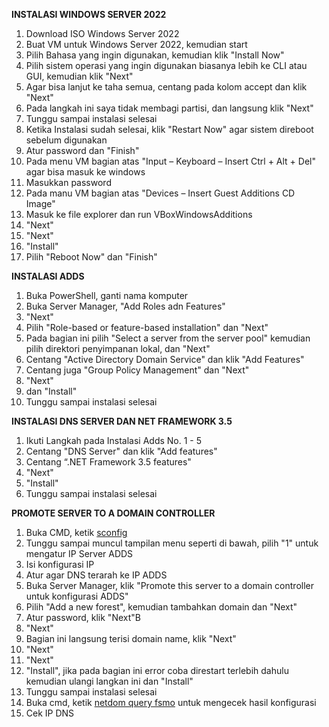 **INSTALASI WINDOWS SERVER 2022**

1. Download ISO Windows Server 2022
2. Buat VM untuk Windows Server 2022, kemudian start
3. Pilih Bahasa yang ingin digunakan, kemudian klik "Install Now"
4. Pilih sistem operasi yang ingin digunakan biasanya lebih ke CLI atau GUI, kemudian klik "Next"
5. Agar bisa lanjut ke taha semua, centang pada kolom accept dan klik "Next"
6. Pada langkah ini saya tidak membagi partisi, dan langsung klik "Next"
7. Tunggu sampai instalasi selesai
8. Ketika Instalasi sudah selesai, klik "Restart Now" agar sistem direboot sebelum digunakan
9. Atur password dan "Finish"
10. Pada menu VM bagian atas "Input – Keyboard – Insert Ctrl + Alt + Del" agar bisa masuk ke windows
11. Masukkan password
12. Pada manu VM bagian atas "Devices – Insert Guest Additions CD Image"
13. Masuk ke file explorer dan run VBoxWindowsAdditions
14. "Next"
15. "Next"
16. "Install"
17. Pilih "Reboot Now" dan "Finish"



**INSTALASI ADDS**

1. Buka PowerShell, ganti nama komputer
2. Buka Server Manager, "Add Roles adn Features"
3. "Next"
4. Pilih "Role-based or feature-based installation" dan "Next"
5. Pada bagian ini pilih "Select a server from the server pool" kemudian pilih direktori penyimpanan lokal, dan "Next"
6. Centang "Active Directory Domain Service" dan klik "Add Features"
7. Centang juga "Group Policy Management" dan "Next"
8. "Next"
9. dan "Install"
10. Tunggu sampai instalasi selesai



**INSTALASI DNS SERVER DAN NET FRAMEWORK 3.5**

1. Ikuti Langkah pada Instalasi Adds No. 1 - 5
2. Centang "DNS Server" dan klik "Add features"
3. Centang “.NET Framework 3.5 features"
4. "Next"
5. "Install"
6. Tunggu sampai instalasi selesai



**PROMOTE SERVER TO A DOMAIN CONTROLLER**

1. Buka CMD, ketik <u>sconfig</u>
2. Tunggu sampai muncul tampilan menu seperti di bawah, pilih "1" untuk mengatur IP Server ADDS
3. Isi konfigurasi IP
4. Atur agar DNS terarah ke IP ADDS
5. Buka Server Manager, klik "Promote this server to a domain controller untuk konfigurasi ADDS"
6. Pilih "Add a new forest", kemudian tambahkan domain dan "Next"
7. Atur password, klik "Next"B
8. "Next"
9. Bagian ini langsung terisi domain name, klik "Next"
10. "Next"
11. "Next"
12. "Install", jika pada bagian ini error coba direstart terlebih dahulu kemudian ulangi langkan ini dan "Install"
13. Tunggu sampai instalasi selesai
14. Buka cmd, ketik <u>netdom query fsmo</u> untuk mengecek hasil konfigurasi
15. Cek IP DNS